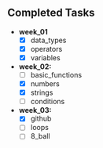 ## Completed Tasks
- **week_01**
    - [x] data_types
    - [x] operators
    - [x] variables
- **week_02:**
    - [ ] basic_functions
    - [x] numbers
    - [x] strings
    - [ ] conditions
- **week_03:**
    - [x] github
    - [ ] loops
    - [ ] 8_ball